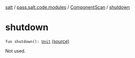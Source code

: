 [salt](../../index.md) / [pass.salt.code.modules](../index.md) / [ComponentScan](index.md) / [shutdown](./shutdown.md)

# shutdown

`fun shutdown(): `[`Unit`](https://kotlinlang.org/api/latest/jvm/stdlib/kotlin/-unit/index.html) [(source)](https://github.com/kurbaniec-tgm/salt/tree/master/code/modules/ComponentScan.kt#L28)

Not used.

